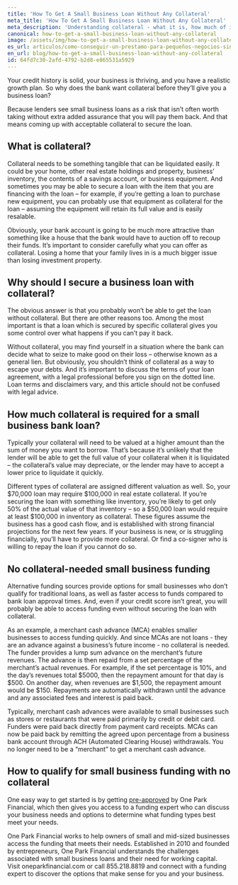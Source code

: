 ```yaml
---
title: 'How To Get A Small Business Loan Without Any Collateral'
meta_title: 'How To Get A Small Business Loan Without Any Collateral'
meta_description: 'Understanding collateral - what it is, how much of it you need, and why you need it - when applying for a small business loan. Plus, how to get funding without collateral.'
canonical: how-to-get-a-small-business-loan-without-any-collateral
image: /assets/img/how-to-get-a-small-business-loan-without-any-collateral.jpg
es_url: articulos/como-conseguir-un-prestamo-para-pequeños-negocios-sin-garantia
en_url: blog/how-to-get-a-small-business-loan-without-any-collateral
id: 64fd7c30-2afd-4792-b2d8-e865531a5929
---
```

<p>Your credit history is solid, your business is thriving, and you have a realistic growth plan. So why does the bank want collateral before they&rsquo;ll give you a business loan?</p>
<p>Because lenders see small business loans as a risk that isn&rsquo;t often worth taking without extra added assurance that you will pay them back. And that means coming up with acceptable collateral to secure the loan.</p>
<H2>What is collateral?</H2>
<p>Collateral needs to be something tangible that can be liquidated easily. It could be your home, other real estate holdings and property, business&rsquo; inventory, the contents of a savings account, or business equipment. And sometimes you may be able to secure a loan with the item that you are financing with the loan &ndash; for example, if you&rsquo;re getting a loan to purchase new equipment, you can probably use that equipment as collateral for the loan &ndash; assuming the equipment will retain its full value and is easily resalable.</p>
<p>Obviously, your bank account is going to be much more attractive than something like a house that the bank would have to auction off to recoup their funds. It&rsquo;s important to consider carefully what you can offer as collateral. Losing a home that your family lives in is a much bigger issue than losing investment property.</p>
<H2>Why should I secure a business loan with collateral?</H2>
<p>The obvious answer is that you probably won&rsquo;t be able to get the loan without collateral. But there are other reasons too. Among the most important is that a loan which is secured by specific collateral gives you some control over what happens if you can&rsquo;t pay it back.</p>
<p>Without collateral, you may find yourself in a situation where the bank can decide what to seize to make good on their loss &ndash; otherwise known as a general lien. But obviously, you shouldn&rsquo;t think of collateral as a way to escape your debts. And it&rsquo;s important to discuss the terms of your loan agreement, with a legal professional before you sign on the dotted line. Loan terms and disclaimers vary, and this article should not be confused with legal advice.</p>
<H2>How much collateral is required for a small business bank loan?</H2>
<p>Typically your collateral will need to be valued at a higher amount than the sum of money you want to borrow. That&rsquo;s because it&rsquo;s unlikely that the lender will be able to get the full value of your collateral when it is liquidated &ndash; the collateral&rsquo;s value may depreciate, or the lender may have to accept a lower price to liquidate it quickly.</p>
<p>Different types of collateral are assigned different valuation as well. So, your $70,000 loan may require $100,000 in real estate collateral. If you&rsquo;re securing the loan with something like inventory, you&rsquo;re likely to get only 50% of the actual value of that inventory &ndash; so a $50,000 loan would require at least $100,000 in inventory as collateral. These figures assume the business has a good cash flow, and is established with strong financial projections for the next few years. If your business is new, or is struggling financially, you&rsquo;ll have to provide more collateral. Or find a co-signer who is willing to repay the loan if you cannot do so.</p>
<H2>No collateral-needed small business funding</H2>
<p>Alternative funding sources provide options for small businesses who don&rsquo;t qualify for traditional loans, as well as faster access to funds compared to bank loan approval times. And, even if your credit score isn&rsquo;t great, you will probably be able to access funding even without securing the loan with collateral.</p>
<p>As an example, a merchant cash advance (MCA) enables smaller businesses to access funding quickly. And since MCAs are not loans - they are an advance against a business&rsquo;s future income - no collateral is needed. The funder provides a lump sum advance on the merchant&rsquo;s future revenues. The advance is then repaid from a set percentage of the merchant&rsquo;s actual revenues. For example, if the set percentage is 10%, and the day&rsquo;s revenues total $5000, then the repayment amount for that day is $500. On another day, when revenues are $1,500, the repayment amount would be $150. Repayments are automatically withdrawn until the advance and any associated fees and interest is paid back.</p>
<p>Typically, merchant cash advances were available to small businesses such as stores or restaurants that were paid primarily by credit or debit card. Funders were paid back directly from payment card receipts. MCAs can now be paid back by remitting the agreed upon percentage from a business bank account through ACH (Automated Clearing House) withdrawals. You no longer need to be a &ldquo;merchant&rdquo; to get a merchant cash advance.</p>
<H2>How to qualify for small business funding with no collateral</H2>
<p>One easy way to get started is by getting <a href="https://www.oneparkfinancial.com/pre-qualification">pre-approved</a> by One Park Financial, which then gives you access to a funding expert who can discuss your business needs and options to determine what funding types best meet your needs.</p>
<p>One Park Financial works to help owners of small and mid-sized businesses access the funding that meets their needs. Established in 2010 and founded by entrepreneurs, One Park Financial understands the challenges associated with small business loans and their need for working capital. Visit oneparkfinancial.com or call 855.218.8819 and connect with a funding expert to discover the options that make sense for you and your business.</p>